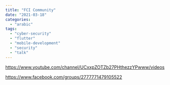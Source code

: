 ```yaml
---
title: "FCI Community"
date: "2021-03-18"
categories: 
  - "arabic"
tags: 
  - "cyber-security"
  - "flutter"
  - "mobile-development"
  - "security"
  - "talk"
---
```


https://www.youtube.com/channel/UCxxpZOTZb27PHthezzYPwww/videos

https://www.facebook.com/groups/2777771479105522
